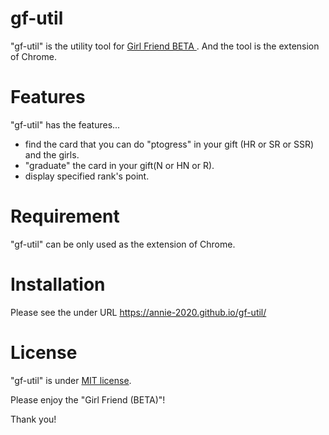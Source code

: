 # gf-util
 "gf-util" is the utility tool for [Girl Friend BETA ](https://vcard.ameba.jp/).
  And the tool is the extension of Chrome.

# Features
 
 "gf-util" has the features...
 * find the card that you can do "ptogress" in your gift (HR or SR or SSR) and the girls. 
 * "graduate" the card in your gift(N or HN or R).
 * display specified rank's point.

# Requirement
 
 "gf-util" can be only used as the extension of Chrome.
 
# Installation
 
 Please see the under URL
 https://annie-2020.github.io/gf-util/
 
# License
 
"gf-util" is under [MIT license](https://en.wikipedia.org/wiki/MIT_License).
 
 Please enjoy the "Girl Friend (BETA)"!
 
Thank you!
 